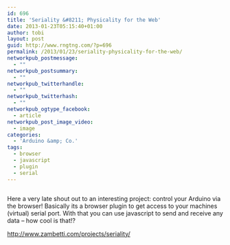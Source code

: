 ```yaml
---
id: 696
title: 'Seriality &#8211; Physicality for the Web'
date: 2013-01-23T05:15:40+01:00
author: tobi
layout: post
guid: http://www.rngtng.com/?p=696
permalink: /2013/01/23/seriality-physicality-for-the-web/
networkpub_postmessage:
  - ""
networkpub_postsummary:
  - ""
networkpub_twitterhandle:
  - ""
networkpub_twitterhash:
  - ""
networkpub_ogtype_facebook:
  - article
networkpub_post_image_video:
  - image
categories:
  - 'Arduino &amp; Co.'
tags:
  - browser
  - javascript
  - plugin
  - serial
---
```

<img class="aligncenter" alt="" src="http://www.zambetti.com/projects/seriality/images/diagram.jpg" />

Here a very late shout out to an interesting project: control your Arduino via the browser! Basically its a browser plugin to get access to your machines (virtual) serial port. With that you can use javascript to send and receive any data &#8211; how cool is that!?

<http://www.zambetti.com/projects/seriality/>